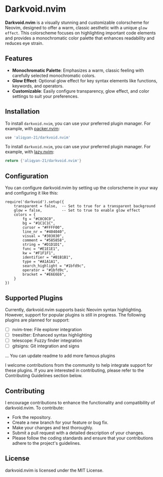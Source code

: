 # Darkvoid.nvim

**Darkvoid.nvim** is a visually stunning and customizable colorscheme for Neovim, designed to offer a warm, classic aesthetic with a unique `glow effect`. This colorscheme focuses on highlighting important code elements and provides a monochromatic color palette that enhances readability and reduces eye strain.

## Features

- **Monochromatic Palette**: Emphasizes a warm, classic feeling with carefully selected monochromatic colors.
- **Glow Effect**: Optional glow effect for key syntax elements like functions, keywords, and operators.
- **Customizable**: Easily configure transparency, glow effect, and color settings to suit your preferences.

## Installation

To install `darkvoid.nvim`, you can use your preferred plugin manager. For example, with [packer.nvim](https://github.com/wbthomason/packer.nvim):

```lua
use 'aliqyan-21/darkvoid.nvim'
```


To install `darkvoid.nvim`, you can use your preferred plugin manager. For example, with [lazy.nvim](https://github.com/folke/lazy.nvim):

```lua
return {'aliqyan-21/darkvoid.nvim'}
```

## Configuration
You can configure darkvoid.nvim by setting up the colorscheme in your way and configuring it like this:

```
require('darkvoid').setup({
    transparent = false,  -- Set to true for a transparent background
    glow = false,         -- Set to true to enable glow effect
    colors = {
        fg = "#C0C0C0",
        bg = "#1C1C1C",
        cursor = "#FFFF00",
        line_nr = "#404040",
        visual = "#303030",
        comment = "#585858",
        string = "#D1D1D1",
        func = "#E1E1E1",
        kw = "#F1F1F1",
        identifier = "#B1B1B1",
        type = "#A1A1A1",
        search_highlight = "#1bfd9c",
        operator = "#1bfd9c",
        bracket = "#E6E6E6",
    }
})
```

## Supported Plugins
Currently, darkvoid.nvim supports basic Neovim syntax highlighting. However, support for popular plugins is still in progress. The following plugins are planned for support:

- [ ] nvim-tree: File explorer integration
- [ ] treesitter: Enhanced syntax highlighting
- [ ] telescope: Fuzzy finder integration
- [ ] gitsigns: Git integration and signs

... You can update readme to add more famous plugins

I welcome contributions from the community to help integrate support for these plugins. If you are interested in contributing, please refer to the Contributing Guidelines section below.

## Contributing

I encourage contributions to enhance the functionality and compatibility of darkvoid.nvim. To contribute:

- Fork the repository.
- Create a new branch for your feature or bug fix.
- Make your changes and test thoroughly.
- Submit a pull request with a detailed description of your changes.
- Please follow the coding standards and ensure that your contributions adhere to the project's guidelines.

## License

darkvoid.nvim is licensed under the MIT License.
